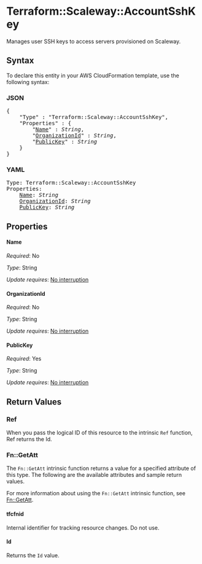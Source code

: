 # Terraform::Scaleway::AccountSshKey

Manages user SSH keys to access servers provisioned on Scaleway.

## Syntax

To declare this entity in your AWS CloudFormation template, use the following syntax:

### JSON

<pre>
{
    "Type" : "Terraform::Scaleway::AccountSshKey",
    "Properties" : {
        "<a href="#name" title="Name">Name</a>" : <i>String</i>,
        "<a href="#organizationid" title="OrganizationId">OrganizationId</a>" : <i>String</i>,
        "<a href="#publickey" title="PublicKey">PublicKey</a>" : <i>String</i>
    }
}
</pre>

### YAML

<pre>
Type: Terraform::Scaleway::AccountSshKey
Properties:
    <a href="#name" title="Name">Name</a>: <i>String</i>
    <a href="#organizationid" title="OrganizationId">OrganizationId</a>: <i>String</i>
    <a href="#publickey" title="PublicKey">PublicKey</a>: <i>String</i>
</pre>

## Properties

#### Name

_Required_: No

_Type_: String

_Update requires_: [No interruption](https://docs.aws.amazon.com/AWSCloudFormation/latest/UserGuide/using-cfn-updating-stacks-update-behaviors.html#update-no-interrupt)

#### OrganizationId

_Required_: No

_Type_: String

_Update requires_: [No interruption](https://docs.aws.amazon.com/AWSCloudFormation/latest/UserGuide/using-cfn-updating-stacks-update-behaviors.html#update-no-interrupt)

#### PublicKey

_Required_: Yes

_Type_: String

_Update requires_: [No interruption](https://docs.aws.amazon.com/AWSCloudFormation/latest/UserGuide/using-cfn-updating-stacks-update-behaviors.html#update-no-interrupt)

## Return Values

### Ref

When you pass the logical ID of this resource to the intrinsic `Ref` function, Ref returns the Id.

### Fn::GetAtt

The `Fn::GetAtt` intrinsic function returns a value for a specified attribute of this type. The following are the available attributes and sample return values.

For more information about using the `Fn::GetAtt` intrinsic function, see [Fn::GetAtt](https://docs.aws.amazon.com/AWSCloudFormation/latest/UserGuide/intrinsic-function-reference-getatt.html).

#### tfcfnid

Internal identifier for tracking resource changes. Do not use.

#### Id

Returns the <code>Id</code> value.

